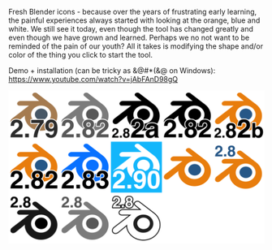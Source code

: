 Fresh Blender icons - because over the years of frustrating early learning, the painful experiences always started with looking at the orange, blue and white. We still see it today, even though the tool has changed greatly and even though we have grown and learned. Perhaps we no not want to be reminded of the pain of our youth? All it takes is modifying the shape and/or color of the thing you click to start the tool.

Demo + installation (can be tricky as &@#*(&@ on Windows): https://www.youtube.com/watch?v=jAbFAnD98gQ

![preview](preview.png "icons preview")
